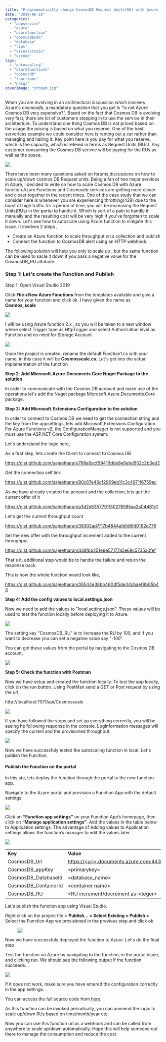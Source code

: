 ```yaml
---
title: "Programmatically change CosmosDB Request Units(RU) with Azure function 2.x and Cosmos DB SDK 3.0"
date: "2019-06-18"
categories: 
  - "appservice"
  - "azure"
  - "azurefunction"
  - "cosmosdbsdk"
  - "database"
  - "tips"
  - "visualstudio"
  - "vscode"
tags: 
  - "autoscaling"
  - "azurefunctions"
  - "cosmosdb"
  - "functions"
  - "nosql"
coverImage: "stream.jpg"
---
```


When you are involving in an architectural discussion which involves Azure's cosmosdb, a mandatory question that you get is "Is not Azure Cosmos DB very expensive?". Based on the fact that Cosmos DB is evolving very fast, there are lot of customers stepping in to use the service in their architecture. To understand one thing Cosmos DB is not priced based on the usage the pricing is based on what you reserve. One of the best serverless example we could consider here is renting out a car rather than managing and hailing it. Key point here is you pay for what you reserve, which is the capacity, which is refered in terms as Request Units (RUs). Any customer consuming the Cosmos DB serivce will be paying for the RUs as well as the space.

![](images/1_mmln_vdoqgo3oiqnk7yyfw.png)

There have been many questions asked on forums,discussions on how to scale up/down cosmos DB Request units. Being a fan of two major services in Azure, i decided to write on how to scale Cosmos DB with Azure function.Azure Functions and Cosmosdb services are getting more closer and closer together in the recent times. One of the case study that we can consider here is whenever you are experiencing throttling(429) due to the burst of high traffic for a period of time, you will be increasing the Request Units(RUs) in the portal to handle it. Which is sort of a pain to handle it manually and the resulting cost will be very high if you've forgotten to scale it down. Let's see how to autoscale using Azure function to mitigate this issue. It involves 2 steps ,

- Create an Azure function to scale throughput on a collection and publish
- Connect the function to CosmosDB alert using an HTTP webhook.

The following solution will help you only to scale up , but the same function can be used to sacle it down if you pass a negative value for the CosmosDB\_RU attribute.

### Step 1: Let's create the Function and Publish

Step 1: Open Visual Studio 2019

Click **File->New Azure Functions** from the templates available and give a name for your function and click ok. I have given the name as **Cosmos\_scale**

![](images/1-2.png)

I will be using Azure function 2.x , so you will be taken to a new window where select Trigger type as HttpTrigger and select Authorization level as Function and no need for Storage Account

![](images/5.png)

Once the project is created, rename the default Function1.cs with your name, in this case it will be **Cosmosscale.cs**. Let's get into the actual implementation of the function

**Step 2**: **Add Microsoft.Azure.Documents.Core Nuget Package to the solution**

In order to communicate with the Cosmos DB account and make use of the operations let's add the Nuget package Microsoft.Azure.Documents.Core package.

**Step 3:** **Add Microsoft.Extensions.Configuration to the solution**

In order to connect to Cosmos DB we need to get the connection string and the key from the appsettings, lets add Microsoft.Extensions.Configuration. For Azure Functions v2, the ConfigurationManager is not supported and you must use the ASP.NET Core Configuration system:

Let's understand the logic here,

As a first step, lets create the Client to connect to Cosmos DB

https://gist.github.com/sajeetharan/788a6acf99416dde8e6ebd652c2b3ed2

Get the connection self link

https://gist.github.com/sajeetharan/80c87e46cf2969eb11c3c4971f6759ac

As we have already created the account and the collection, lets get the current offer of it

https://gist.github.com/sajeetharan/a3d2d5357791f50276585aa2a04461c1

Let's get the current throughput count

https://gist.github.com/sajeetharan/38302ad7f17b4844afdfd6fd0162e776

Set the new offer with the throughput increment added to the current throughput

https://gist.github.com/sajeetharan/d38fbb251e9e57177a5e68c5735a0fef

That's it, additional step would be to handle the failure and return the response back.

This is how the whole function would look like,

https://gist.github.com/sajeetharan/06544e38bb460df5de44cbaef9b05b43

**Step 4: Add the config values to local.settings.json**

Now we need to add the values to "local.settings.json". These values will be used to test the function locally before deploying it to Azure.

![](images/9.png)

The setting key "CosmosDB\_RU" is to increase the RU by 100, and if you want to decrease you can set a negative value say "-100".

You can get these values from the portal by navigating to the Cosmos DB account.

![](images/3-1.png)

**Step 5: Check the function with Postman**

Now we have setup and created the function locally. To test the app locally, click on the run button. Using PostMan send a GET or Post request by using the url

http://localhost:7071/api/Cosmosscale

![](images/12.png)

If you have followed the steps and set up everything correctly, you will be seeing he following response in the console. LogInformation messages will specify the current and the provisioned throughput.

![](images/11.png)

Now we have successfuly tested the autoscaling function in local. Let's publish the Function.

#### Publish the Function on the portal

In this ste, lets deploy the function through the portal to the new function app.

Navigate to the Azure portal and provision a Function App with the default settings.

![](images/13.png)

Click on **“Function app settings”** on your Function App’s homepage, then click on **“Manage application settings”**. Add the values in the table below to Application settings. The advantage of Adding values to Application settings allows the function’s manager to edit the values later.

![](images/14.png)

<table><tbody><tr><td><strong>Key</strong></td><td><strong>Value</strong></td></tr><tr><td>CosmosDB_Uri</td><td><a href="https://.documents.azure.com:443/">https://&lt;uri&gt;.documents.azure.com:443</a><a href="https://.documents.azure.com:443/">/</a></td></tr><tr><td>CosmosDB_appKey</td><td>&lt;primarykey&gt;</td></tr><tr><td>CosmosDB_DatabaseId</td><td>&lt;database_name&gt;</td></tr><tr><td>CosmosDB_ContainerId</td><td>&lt;container name&gt;</td></tr><tr><td>CosmosDB_RU</td><td>&lt;RU increment/decrement as integer&gt;</td></tr></tbody></table>

Let's publish the function app using Visual Studio.

Right click on the project file > **Publish… > Select Existing > Publish >** Select the Function App we provisioned in the previous step and click ok.

<figure>

![](images/15.png)

<figcaption>

  
  


</figcaption>

</figure>

Now we have successfuly deployed the function to Azure. Let's do the final step

Test the function on Azure by navigating to the function, in the portal blade, and clicking run. We should see the following output if the function succeeds.

![](images/16.png)

If it does not work, make sure you have entered the configuration correctly in the app settings.

You can access the full source code from [here](https://github.com/sajeetharan/cosmosdb-autoscale-function-V2.0).

As this function can be invoked periodically, you can ammend the logic to scale up/down RUs based on time/month/year etc.

Now you can use this function url as a webhook and can be called from anywhere to scale up/down automatically. Hope this will help someone out there to manage the consumption and reduce the cost.

